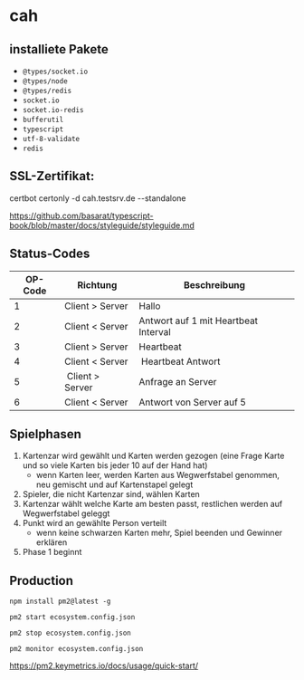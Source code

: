 # cah

## installiete Pakete

- `@types/socket.io`
- `@types/node`
- `@types/redis`
- `socket.io`
- `socket.io-redis`
- `bufferutil`
- `typescript`
- `utf-8-validate`
- `redis`

## SSL-Zertifikat:

certbot certonly -d cah.testsrv.de --standalone

https://github.com/basarat/typescript-book/blob/master/docs/styleguide/styleguide.md

## Status-Codes

OP-Code | Richtung        | Beschreibung
--------|-----------------|--------------
1       | Client > Server | Hallo
2       | Client < Server | Antwort auf 1 mit Heartbeat Interval
3       | Client > Server | Heartbeat
4       | Client < Server | Heartbeat Antwort
5       | Client > Server | Anfrage an Server
6       | Client < Server | Antwort von Server auf 5


## Spielphasen
1. Kartenzar wird gewählt und  Karten werden gezogen (eine Frage Karte und so viele Karten bis jeder 10 auf der Hand hat)
    - wenn Karten leer, werden Karten aus Wegwerfstabel genommen, neu gemischt und auf Kartenstapel gelegt
2. Spieler, die nicht Kartenzar sind, wählen Karten
3. Kartenzar wählt welche Karte am besten passt, restlichen werden auf Wegwerfstabel geleggt
4. Punkt wird an gewählte Person verteilt
    - wenn keine schwarzen Karten mehr, Spiel beenden und Gewinner erklären
5. Phase 1 beginnt

## Production
`npm install pm2@latest -g`

`pm2 start ecosystem.config.json`

`pm2 stop ecosystem.config.json`

`pm2 monitor ecosystem.config.json`

https://pm2.keymetrics.io/docs/usage/quick-start/
